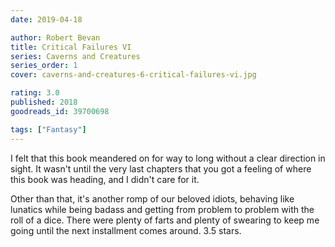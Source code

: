 ```yaml
---
date: 2019-04-18

author: Robert Bevan
title: Critical Failures VI
series: Caverns and Creatures
series_order: 1
cover: caverns-and-creatures-6-critical-failures-vi.jpg

rating: 3.0
published: 2018
goodreads_id: 39700698

tags: ["Fantasy"]
---
```


I felt that this book meandered on for way to long without a clear direction in sight. It wasn't until the very last chapters that you got a feeling of where this book was heading, and I didn't care for it.

<!--more-->

Other than that, it's another romp of our beloved idiots, behaving like lunatics while being badass and getting from problem to problem with the roll of a dice. There were plenty of farts and plenty of swearing to keep me going until the next installment comes around. 3.5 stars.
